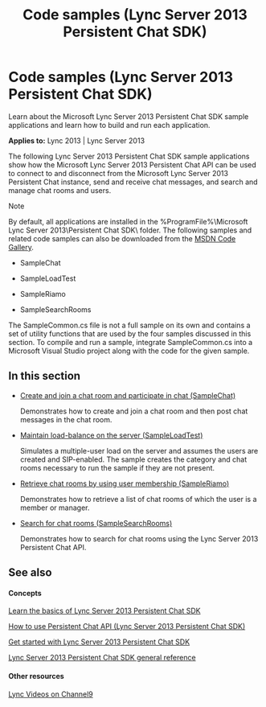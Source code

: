 ﻿---
title: Code samples (Lync Server 2013 Persistent Chat SDK)
TOCTitle: Code samples
ms:assetid: 8e963d23-6e9f-4e73-aaa2-8a3044db788a
ms:mtpsurl: https://msdn.microsoft.com/library/Dn465915(v=office.15)
ms:contentKeyID: 57101440
ms.date: 07/24/2014
mtps_version: v=office.15
---

# Code samples (Lync Server 2013 Persistent Chat SDK)

Learn about the Microsoft Lync Server 2013 Persistent Chat SDK sample applications and learn how to build and run each application.


**Applies to:** Lync 2013 | Lync Server 2013

The following Lync Server 2013 Persistent Chat SDK sample applications show how the Microsoft Lync Server 2013 Persistent Chat API can be used to connect to and disconnect from the Microsoft Lync Server 2013 Persistent Chat instance, send and receive chat messages, and search and manage chat rooms and users.


> [!NOTE]
> <P>By default, all applications are installed in the %ProgramFile%\Microsoft Lync Server 2013\Persistent Chat SDK\ folder. The following samples and related code samples can also be downloaded from the <A href="http://code.msdn.microsoft.com/">MSDN Code Gallery</A>.</P>



  - SampleChat

  - SampleLoadTest

  - SampleRiamo

  - SampleSearchRooms

The SampleCommon.cs file is not a full sample on its own and contains a set of utility functions that are used by the four samples discussed in this section. To compile and run a sample, integrate SampleCommon.cs into a Microsoft Visual Studio project along with the code for the given sample.

## In this section

  - [Create and join a chat room and participate in chat (SampleChat)](create-and-join-a-chat-room-and-participate-in-chat-samplechat.md)
    
    Demonstrates how to create and join a chat room and then post chat messages in the chat room.

  - [Maintain load-balance on the server (SampleLoadTest)](maintain-load-balance-on-the-server-sampleloadtest.md)
    
    Simulates a multiple-user load on the server and assumes the users are created and SIP-enabled. The sample creates the category and chat rooms necessary to run the sample if they are not present.

  - [Retrieve chat rooms by using user membership (SampleRiamo)](retrieve-chat-rooms-by-using-user-membership-sampleriamo.md)
    
    Demonstrates how to retrieve a list of chat rooms of which the user is a member or manager.

  - [Search for chat rooms (SampleSearchRooms)](search-for-chat-rooms-samplesearchrooms.md)
    
    Demonstrates how to search for chat rooms using the Lync Server 2013 Persistent Chat API.

## See also

#### Concepts

[Learn the basics of Lync Server 2013 Persistent Chat SDK](learn-the-basics-of-lync-server-2013-persistent-chat-sdk.md)

[How to use Persistent Chat API (Lync Server 2013 Persistent Chat SDK)](how-to-use-persistent-chat-api-lync-server-2013-persistent-chat-sdk.md)

[Get started with Lync Server 2013 Persistent Chat SDK](get-started-with-lync-server-2013-persistent-chat-sdk.md)

[Lync Server 2013 Persistent Chat SDK general reference](lync-server-2013-persistent-chat-sdk-general-reference.md)

#### Other resources

[Lync Videos on Channel9](http://channel9.msdn.com/tags/lync)

